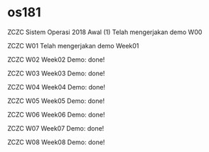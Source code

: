 # os181
ZCZC Sistem Operasi 2018 Awal (1)
Telah mengerjakan demo W00

ZCZC W01
Telah mengerjakan demo Week01

ZCZC W02
Week02 Demo: done!

ZCZC W03
Week03 Demo: done!

ZCZC W04
Week04 Demo: done!

ZCZC W05
Week05 Demo: done!

ZCZC W06
Week06 Demo: done!

ZCZC W07
Week07 Demo: done!

ZCZC W08
Week08 Demo: done!
